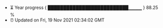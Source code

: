 - ⏳ Year progress { ██████████████████████████▁▁▁▁ } 88.25 %
- ⏰ Updated on Fri, 19 Nov 2021 02:34:02 GMT

